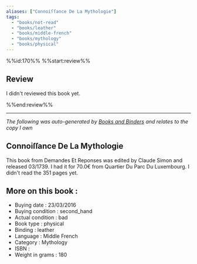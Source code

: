 ```yaml
---
aliases: ["Connoiſſance De La Mythologie"] 
tags: 
  - "books/not-read" 
  - "books/leather" 
  - "books/middle-french"
  - "books/mythology"
  - "books/physical"
---
```

%%id:170%%
%%start:review%%
## Review
I didn't reviewed this book yet. 

%%end:review%%

---
_The following was auto-generated by [Books and Binders](Books%20and%20Binders.md) and relates to the copy I own_
## Connoiſſance De La Mythologie
This book from Demandes Et Reponses was edited by Claude Simon and released 03/1739. I had it for 70.0€ from Quartier Du Parc Du Luxembourg. I didn't read the 351 pages yet.

## More on this book :
- Buying date : 23/03/2016
- Buying condition : second_hand
- Actual condition : bad
- Book type : physical
- Binding : leather
- Language : Middle French
- Category : Mythology
- ISBN : 
- Weight in grams : 180
